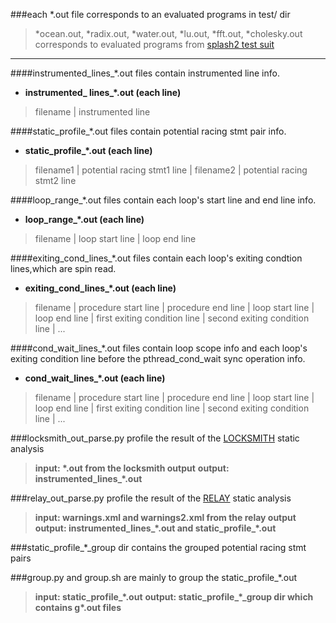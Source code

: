 ###each \*.out file corresponds to an evaluated programs in test/ dir
> \*ocean.out, \*radix.out, \*water.out, \*lu.out, \*fft.out, \*cholesky.out corresponds to evaluated programs from [splash2 test suit](http://www.capsl.udel.edu/splash/index.html)

***
####instrumented\_lines\_\*.out files contain instrumented line info.
* **instrumented\_ lines\_\*.out (each line)** 

> filename | instrumented line 

####static\_profile\_\*.out files contain potential racing stmt pair info.
* **static\_profile\_\*.out (each line)**

> filename1 | potential racing stmt1 line | filename2 | potential racing stmt2 line

####loop\_range\_\*.out files contain each loop's start line and end line info.
* **loop\_range\_\*.out (each line)**

> filename | loop start line | loop end line

####exiting\_cond\_lines\_\*.out files contain each loop's exiting condtion lines,which are spin read.
* **exiting\_cond\_lines\_\*.out (each line)**

> filename | procedure start line | procedure end line | loop start line | loop end line | first exiting condition line | second exiting condition line | ...

####cond\_wait\_lines\_\*.out files contain loop scope info and each loop's exiting condition line before the pthread_cond_wait sync operation info.
* **cond\_wait\_lines\_\*.out (each line)**

> filename | procedure start line | procedure end line | loop start line | loop end line | first exiting condition line | second exiting condition line | ...

###locksmith\_out\_parse.py profile the result of the [LOCKSMITH](http://www.cs.umd.edu/projects/PL/locksmith/) static analysis
> **input: \*.out from the locksmith output**
> **output: instrumented\_lines\_\*.out**

###relay\_out\_parse.py profile the result of the [RELAY](http://cseweb.ucsd.edu/~jvoung/race/) static analysis
> **input: warnings.xml and warnings2.xml from the relay output**
> **output: instrumented\_lines\_\*.out and static\_profile\_\*.out**

###static\_profile\_\*\_group dir contains the grouped potential racing stmt pairs

###group.py and group.sh are mainly to group the static\_profile\_\*.out
> **input: static\_profile\_\*.out**
> **output: static\_profile\_\*\_group dir which contains g\*.out files**